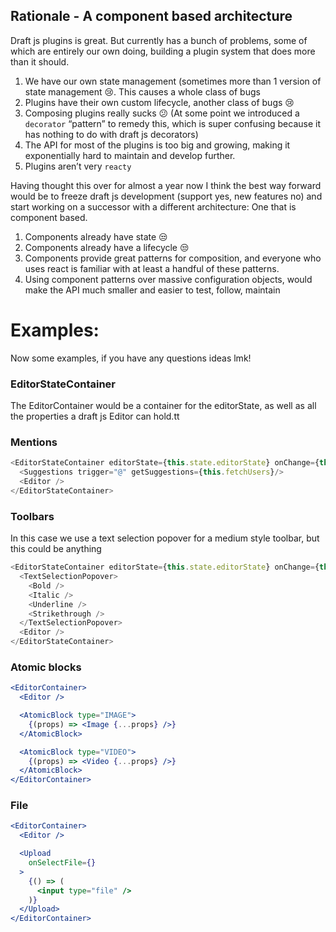 ## Rationale - A component based architecture

Draft js plugins is great. But currently has a bunch of problems, some of which are entirely our own doing, building a plugin system that does more than it should.


1. We have our own state management (sometimes more than 1 version of state management 😢. This causes a whole class of bugs
2. Plugins have their own custom lifecycle, another class of bugs 😢 
3. Composing plugins really sucks 😕 (At some point we introduced a `decorator` “pattern” to remedy this, which is super confusing because it has nothing to do with draft js decorators)
4. The API for most of the plugins is too big and growing, making it exponentially hard to maintain and develop further.
5. Plugins aren’t very `reacty`

Having thought this over for almost a year now I think the best way forward would be to freeze draft js development (support yes, new features no) and start working on a successor with a different architecture: One that is component based.


1. Components already have state 😒 
2. Components already have a lifecycle 😒
3. Components provide great patterns for composition, and everyone who uses react is familiar with at least a handful of these patterns.
4. Using component patterns over massive configuration objects, would make the API much smaller and easier to test, follow, maintain

# Examples:
Now some examples, if you have any questions ideas lmk!

### EditorStateContainer

The EditorContainer would be a container for the editorState, as well as all the properties a draft js Editor can hold.tt

### Mentions

```js
<EditorStateContainer editorState={this.state.editorState} onChange={this.onChange}>
  <Suggestions trigger="@" getSuggestions={this.fetchUsers}/>
  <Editor />
</EditorStateContainer>
```


### Toolbars

In this case we use a text selection popover for a medium style toolbar, but this could be anything

```js
<EditorStateContainer editorState={this.state.editorState} onChange={this.onChange}>
  <TextSelectionPopover>
    <Bold />
    <Italic />
    <Underline />
    <Strikethrough />
  </TextSelectionPopover>
  <Editor />
</EditorStateContainer>
```


### Atomic blocks

```jsx
<EditorContainer>
  <Editor />

  <AtomicBlock type="IMAGE">
    {(props) => <Image {...props} />}
  </AtomicBlock>

  <AtomicBlock type="VIDEO">
    {(props) => <Video {...props} />}
  </AtomicBlock>
</EditorContainer>
```

### File

```jsx
<EditorContainer>
  <Editor />

  <Upload
    onSelectFile={}
  >
    {() => (
      <input type="file" />
    )}
  </Upload>
</EditorContainer>
```


